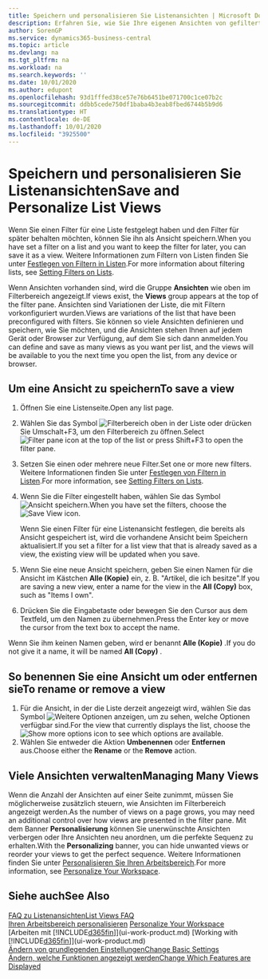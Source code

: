 ```yaml
---
title: Speichern und personalisieren Sie Listenansichten | Microsoft Docs
description: Erfahren Sie, wie Sie Ihre eigenen Ansichten von gefilterten Listen erstellen.
author: SorenGP
ms.service: dynamics365-business-central
ms.topic: article
ms.devlang: na
ms.tgt_pltfrm: na
ms.workload: na
ms.search.keywords: ''
ms.date: 10/01/2020
ms.author: edupont
ms.openlocfilehash: 93d1fffed38ce57e76b6451be071700c1ce07b2c
ms.sourcegitcommit: ddbb5cede750df1baba4b3eab8fbed6744b5b9d6
ms.translationtype: HT
ms.contentlocale: de-DE
ms.lasthandoff: 10/01/2020
ms.locfileid: "3925500"
---
```

# <a name="save-and-personalize-list-views"></a><span data-ttu-id="2ac88-103">Speichern und personalisieren Sie Listenansichten</span><span class="sxs-lookup"><span data-stu-id="2ac88-103">Save and Personalize List Views</span></span>
<span data-ttu-id="2ac88-104">Wenn Sie einen Filter für eine Liste festgelegt haben und den Filter für später behalten möchten, können Sie ihn als Ansicht speichern.</span><span class="sxs-lookup"><span data-stu-id="2ac88-104">When you have set a filter on a list and you want to keep the filter for later, you can save it as a view.</span></span> <span data-ttu-id="2ac88-105">Weitere Informationen zum Filtern von Listen finden Sie unter [Festlegen von Filtern in Listen](ui-enter-criteria-filters.md#setting-filters-on-lists).</span><span class="sxs-lookup"><span data-stu-id="2ac88-105">For more information about filtering lists, see [Setting Filters on Lists](ui-enter-criteria-filters.md#setting-filters-on-lists).</span></span>

<span data-ttu-id="2ac88-106">Wenn Ansichten vorhanden sind, wird die Gruppe **Ansichten** wie oben im Filterbereich angezeigt.</span><span class="sxs-lookup"><span data-stu-id="2ac88-106">If views exist, the **Views** group appears at the top of the filter pane.</span></span> <span data-ttu-id="2ac88-107">Ansichten sind Variationen der Liste, die mit Filtern vorkonfiguriert wurden.</span><span class="sxs-lookup"><span data-stu-id="2ac88-107">Views are variations of the list that have been preconfigured with filters.</span></span> <span data-ttu-id="2ac88-108">Sie können so viele Ansichten definieren und speichern, wie Sie möchten, und die Ansichten stehen Ihnen auf jedem Gerät oder Browser zur Verfügung, auf dem Sie sich dann anmelden.</span><span class="sxs-lookup"><span data-stu-id="2ac88-108">You can define and save as many views as you want per list, and the views will be available to you the next time you open the list, from any device or browser.</span></span>

## <a name="to-save-a-view"></a><span data-ttu-id="2ac88-109">Um eine Ansicht zu speichern</span><span class="sxs-lookup"><span data-stu-id="2ac88-109">To save a view</span></span>
1. <span data-ttu-id="2ac88-110">Öffnen Sie eine Listenseite.</span><span class="sxs-lookup"><span data-stu-id="2ac88-110">Open any list page.</span></span>
2. <span data-ttu-id="2ac88-111">Wählen Sie das Symbol ![Filterbereich](media/open-filter-pane-icon.png "Filterbereichssymbol") oben in der Liste oder drücken Sie Umschalt+F3, um den Filterbereich zu öffnen.</span><span class="sxs-lookup"><span data-stu-id="2ac88-111">Select ![Filter pane icon](media/open-filter-pane-icon.png "Filter pane icon") at the top of the list or press Shift+F3 to open the filter pane.</span></span>
3. <span data-ttu-id="2ac88-112">Setzen Sie einen oder mehrere neue Filter.</span><span class="sxs-lookup"><span data-stu-id="2ac88-112">Set one or more new filters.</span></span> <span data-ttu-id="2ac88-113">Weitere Informationen finden Sie unter [Festlegen von Filtern in Listen](ui-enter-criteria-filters.md#setting-filters-on-lists).</span><span class="sxs-lookup"><span data-stu-id="2ac88-113">For more information, see [Setting Filters on Lists](ui-enter-criteria-filters.md#setting-filters-on-lists).</span></span>
4. <span data-ttu-id="2ac88-114">Wenn Sie die Filter eingestellt haben, wählen Sie das Symbol ![Ansicht speichern](media/save_view_icon.png "Ansicht speichern").</span><span class="sxs-lookup"><span data-stu-id="2ac88-114">When you have set the filters, choose the ![Save View](media/save_view_icon.png "Save View") icon.</span></span>

    <span data-ttu-id="2ac88-115">Wenn Sie einen Filter für eine Listenansicht festlegen, die bereits als Ansicht gespeichert ist, wird die vorhandene Ansicht beim Speichern aktualisiert.</span><span class="sxs-lookup"><span data-stu-id="2ac88-115">If you set a filter for a list view that that is already saved as a view, the existing view will be updated when you save.</span></span>
5. <span data-ttu-id="2ac88-116">Wenn Sie eine neue Ansicht speichern, geben Sie einen Namen für die Ansicht im Kästchen **Alle (Kopie)** ein, z. B. "Artikel, die ich besitze".</span><span class="sxs-lookup"><span data-stu-id="2ac88-116">If you are saving a new view, enter a name for the view in the **All (Copy)** box, such as "Items I own".</span></span>
6. <span data-ttu-id="2ac88-117">Drücken Sie die Eingabetaste oder bewegen Sie den Cursor aus dem Textfeld, um den Namen zu übernehmen.</span><span class="sxs-lookup"><span data-stu-id="2ac88-117">Press the Enter key or move the cursor from the text box to accept the name.</span></span>

<span data-ttu-id="2ac88-118">Wenn Sie ihm keinen Namen geben, wird er benannt **Alle (Kopie)** .</span><span class="sxs-lookup"><span data-stu-id="2ac88-118">If you do not give it a name, it will be named **All (Copy)** .</span></span>

## <a name="to-rename-or-remove-a-view"></a><span data-ttu-id="2ac88-119">So benennen Sie eine Ansicht um oder entfernen sie</span><span class="sxs-lookup"><span data-stu-id="2ac88-119">To rename or remove a view</span></span>
1. <span data-ttu-id="2ac88-120">Für die Ansicht, in der die Liste derzeit angezeigt wird, wählen Sie das Symbol ![Weitere Optionen anzeigen](media/show-more-options-icon.png "Weitere Optionen anzeigen"), um zu sehen, welche Optionen verfügbar sind.</span><span class="sxs-lookup"><span data-stu-id="2ac88-120">For the view that currently displays the list, choose the ![Show more options](media/show-more-options-icon.png "Show more options") icon to see which options are available.</span></span>
2. <span data-ttu-id="2ac88-121">Wählen Sie entweder die Aktion **Umbenennen** oder **Entfernen** aus.</span><span class="sxs-lookup"><span data-stu-id="2ac88-121">Choose either the **Rename** or the **Remove** action.</span></span>

## <a name="managing-many-views"></a><span data-ttu-id="2ac88-122">Viele Ansichten verwalten</span><span class="sxs-lookup"><span data-stu-id="2ac88-122">Managing Many Views</span></span>
<span data-ttu-id="2ac88-123">Wenn die Anzahl der Ansichten auf einer Seite zunimmt, müssen Sie möglicherweise zusätzlich steuern, wie Ansichten im Filterbereich angezeigt werden.</span><span class="sxs-lookup"><span data-stu-id="2ac88-123">As the number of views on a page grows, you may need an additional control over how views are presented in the filter pane.</span></span> <span data-ttu-id="2ac88-124">Mit dem Banner **Personalisierung** können Sie unerwünschte Ansichten verbergen oder Ihre Ansichten neu anordnen, um die perfekte Sequenz zu erhalten.</span><span class="sxs-lookup"><span data-stu-id="2ac88-124">With the **Personalizing** banner, you can hide unwanted views or reorder your views to get the perfect sequence.</span></span> <span data-ttu-id="2ac88-125">Weitere Informationen finden Sie unter [Personalisieren Sie Ihren Arbeitsbereich](ui-personalization-user.md).</span><span class="sxs-lookup"><span data-stu-id="2ac88-125">For more information, see [Personalize Your Workspace](ui-personalization-user.md).</span></span>

## <a name="see-also"></a><span data-ttu-id="2ac88-126">Siehe auch</span><span class="sxs-lookup"><span data-stu-id="2ac88-126">See Also</span></span>
[<span data-ttu-id="2ac88-127">FAQ zu Listenansichten</span><span class="sxs-lookup"><span data-stu-id="2ac88-127">List Views FAQ</span></span>](ui-views-faq.md)  
<span data-ttu-id="2ac88-128">[Ihren Arbeitsbereich personalisieren](ui-personalization-user.md)  </span><span class="sxs-lookup"><span data-stu-id="2ac88-128">[Personalize Your Workspace](ui-personalization-user.md)  </span></span>  
<span data-ttu-id="2ac88-129">[Arbeiten mit [!INCLUDE[d365fin](includes/d365fin_md.md)]](ui-work-product.md)  </span><span class="sxs-lookup"><span data-stu-id="2ac88-129">[Working with [!INCLUDE[d365fin](includes/d365fin_md.md)]](ui-work-product.md)  </span></span>  
[<span data-ttu-id="2ac88-130">Ändern von grundlegenden Einstellungen</span><span class="sxs-lookup"><span data-stu-id="2ac88-130">Change Basic Settings</span></span>](ui-change-basic-settings.md)  
[<span data-ttu-id="2ac88-131">Ändern, welche Funktionen angezeigt werden</span><span class="sxs-lookup"><span data-stu-id="2ac88-131">Change Which Features are Displayed</span></span>](ui-experiences.md)  
